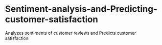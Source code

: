 # Sentiment-analysis-and-Predicting-customer-satisfaction
Analyzes sentiments of customer reviews and Predicts customer satisfaction
